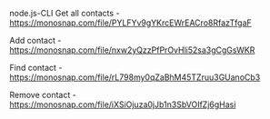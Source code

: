 node.js-CLI
Get all contacts - https://monosnap.com/file/PYLFYv9gYKrcEWrEACro8RfazTfgaF

Add contact - https://monosnap.com/file/nxw2yQzzPfPrOvHli52sa3gCgGsWKR

Find contact - https://monosnap.com/file/rL798my0qZaBhM45TZruu3GUanoCb3

Remove contact - https://monosnap.com/file/iXSiOjuza0jJb1n3SbVOIfZj6gHasi
